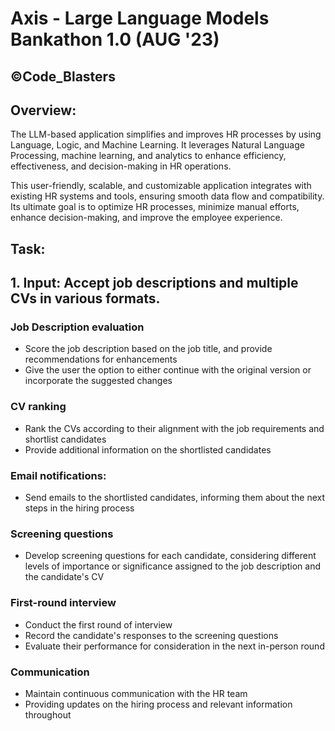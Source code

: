 # Axis - Large Language Models Bankathon 1.0 (AUG '23)

## &copy;Code_Blasters

## Overview:

The LLM-based application simplifies and improves HR processes by using Language, Logic, and Machine Learning. It leverages Natural Language Processing, machine learning, and analytics to enhance efficiency, effectiveness, and decision-making in HR operations.

This user-friendly, scalable, and customizable application integrates with existing HR systems and tools, ensuring smooth data flow and compatibility. Its ultimate goal is to optimize HR processes, minimize manual efforts, enhance decision-making, and improve the employee experience.

## Task:

## 1. Input: Accept job descriptions and multiple CVs in various formats.

### **Job Description evaluation**
- Score the job description based on the job title, and provide recommendations for enhancements
- Give the user the option to either continue with the original version or incorporate the suggested changes

### **CV ranking**
- Rank the CVs according to their alignment with the job requirements and shortlist candidates
- Provide additional information on the shortlisted candidates

### **Email notifications:**
- Send emails to the shortlisted candidates, informing them about the next steps in the hiring process

### **Screening questions**
- Develop screening questions for each candidate, considering different levels of importance or significance assigned to the job description and the candidate's CV

### **First-round interview**
- Conduct the first round of interview
- Record the candidate's responses to the screening questions
- Evaluate their performance for consideration in the next in-person round

### **Communication**
- Maintain continuous communication with the HR team
- Providing updates on the hiring process and relevant information throughout
